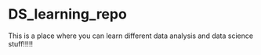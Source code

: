 # DS_learning_repo
This is a place where you can learn different data analysis and data science stuff!!!!!
